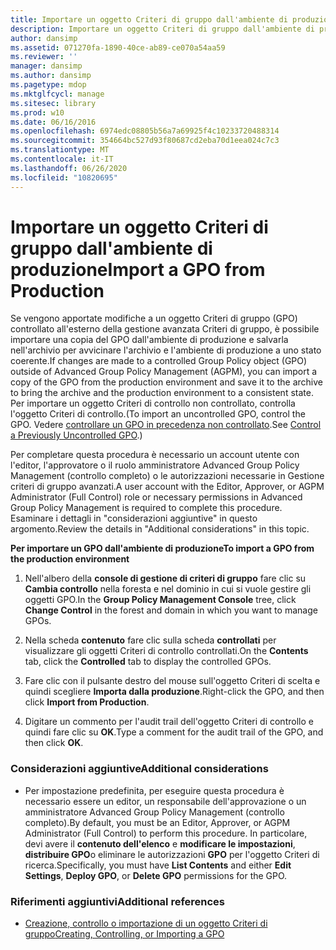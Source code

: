 ```yaml
---
title: Importare un oggetto Criteri di gruppo dall'ambiente di produzione
description: Importare un oggetto Criteri di gruppo dall'ambiente di produzione
author: dansimp
ms.assetid: 071270fa-1890-40ce-ab89-ce070a54aa59
ms.reviewer: ''
manager: dansimp
ms.author: dansimp
ms.pagetype: mdop
ms.mktglfcycl: manage
ms.sitesec: library
ms.prod: w10
ms.date: 06/16/2016
ms.openlocfilehash: 6974edc08805b56a7a69925f4c10233720488314
ms.sourcegitcommit: 354664bc527d93f80687cd2eba70d1eea024c7c3
ms.translationtype: MT
ms.contentlocale: it-IT
ms.lasthandoff: 06/26/2020
ms.locfileid: "10820695"
---
```

# <span data-ttu-id="04ca1-103">Importare un oggetto Criteri di gruppo dall'ambiente di produzione</span><span class="sxs-lookup"><span data-stu-id="04ca1-103">Import a GPO from Production</span></span>


<span data-ttu-id="04ca1-104">Se vengono apportate modifiche a un oggetto Criteri di gruppo (GPO) controllato all'esterno della gestione avanzata Criteri di gruppo, è possibile importare una copia del GPO dall'ambiente di produzione e salvarla nell'archivio per avvicinare l'archivio e l'ambiente di produzione a uno stato coerente.</span><span class="sxs-lookup"><span data-stu-id="04ca1-104">If changes are made to a controlled Group Policy object (GPO) outside of Advanced Group Policy Management (AGPM), you can import a copy of the GPO from the production environment and save it to the archive to bring the archive and the production environment to a consistent state.</span></span> <span data-ttu-id="04ca1-105">Per importare un oggetto Criteri di controllo non controllato, controlla l'oggetto Criteri di controllo.</span><span class="sxs-lookup"><span data-stu-id="04ca1-105">(To import an uncontrolled GPO, control the GPO.</span></span> <span data-ttu-id="04ca1-106">Vedere [controllare un GPO in precedenza non controllato](control-a-previously-uncontrolled-gpo.md).</span><span class="sxs-lookup"><span data-stu-id="04ca1-106">See [Control a Previously Uncontrolled GPO](control-a-previously-uncontrolled-gpo.md).)</span></span>

<span data-ttu-id="04ca1-107">Per completare questa procedura è necessario un account utente con l'editor, l'approvatore o il ruolo amministratore Advanced Group Policy Management (controllo completo) o le autorizzazioni necessarie in Gestione criteri di gruppo avanzati.</span><span class="sxs-lookup"><span data-stu-id="04ca1-107">A user account with the Editor, Approver, or AGPM Administrator (Full Control) role or necessary permissions in Advanced Group Policy Management is required to complete this procedure.</span></span> <span data-ttu-id="04ca1-108">Esaminare i dettagli in "considerazioni aggiuntive" in questo argomento.</span><span class="sxs-lookup"><span data-stu-id="04ca1-108">Review the details in "Additional considerations" in this topic.</span></span>

**<span data-ttu-id="04ca1-109">Per importare un GPO dall'ambiente di produzione</span><span class="sxs-lookup"><span data-stu-id="04ca1-109">To import a GPO from the production environment</span></span>**

1.  <span data-ttu-id="04ca1-110">Nell'albero della **console di gestione di criteri di gruppo** fare clic su **Cambia controllo** nella foresta e nel dominio in cui si vuole gestire gli oggetti GPO.</span><span class="sxs-lookup"><span data-stu-id="04ca1-110">In the **Group Policy Management Console** tree, click **Change Control** in the forest and domain in which you want to manage GPOs.</span></span>

2.  <span data-ttu-id="04ca1-111">Nella scheda **contenuto** fare clic sulla scheda **controllati** per visualizzare gli oggetti Criteri di controllo controllati.</span><span class="sxs-lookup"><span data-stu-id="04ca1-111">On the **Contents** tab, click the **Controlled** tab to display the controlled GPOs.</span></span>

3.  <span data-ttu-id="04ca1-112">Fare clic con il pulsante destro del mouse sull'oggetto Criteri di scelta e quindi scegliere **Importa dalla produzione**.</span><span class="sxs-lookup"><span data-stu-id="04ca1-112">Right-click the GPO, and then click **Import from Production**.</span></span>

4.  <span data-ttu-id="04ca1-113">Digitare un commento per l'audit trail dell'oggetto Criteri di controllo e quindi fare clic su **OK**.</span><span class="sxs-lookup"><span data-stu-id="04ca1-113">Type a comment for the audit trail of the GPO, and then click **OK**.</span></span>

### <span data-ttu-id="04ca1-114">Considerazioni aggiuntive</span><span class="sxs-lookup"><span data-stu-id="04ca1-114">Additional considerations</span></span>

-   <span data-ttu-id="04ca1-115">Per impostazione predefinita, per eseguire questa procedura è necessario essere un editor, un responsabile dell'approvazione o un amministratore Advanced Group Policy Management (controllo completo).</span><span class="sxs-lookup"><span data-stu-id="04ca1-115">By default, you must be an Editor, Approver, or AGPM Administrator (Full Control) to perform this procedure.</span></span> <span data-ttu-id="04ca1-116">In particolare, devi avere il **contenuto dell'elenco** e **modificare le impostazioni**, **distribuire GPO**o eliminare le autorizzazioni **GPO** per l'oggetto Criteri di ricerca.</span><span class="sxs-lookup"><span data-stu-id="04ca1-116">Specifically, you must have **List Contents** and either **Edit Settings**, **Deploy GPO**, or **Delete GPO** permissions for the GPO.</span></span>

### <span data-ttu-id="04ca1-117">Riferimenti aggiuntivi</span><span class="sxs-lookup"><span data-stu-id="04ca1-117">Additional references</span></span>

-   [<span data-ttu-id="04ca1-118">Creazione, controllo o importazione di un oggetto Criteri di gruppo</span><span class="sxs-lookup"><span data-stu-id="04ca1-118">Creating, Controlling, or Importing a GPO</span></span>](creating-controlling-or-importing-a-gpo-approver.md)

 

 





